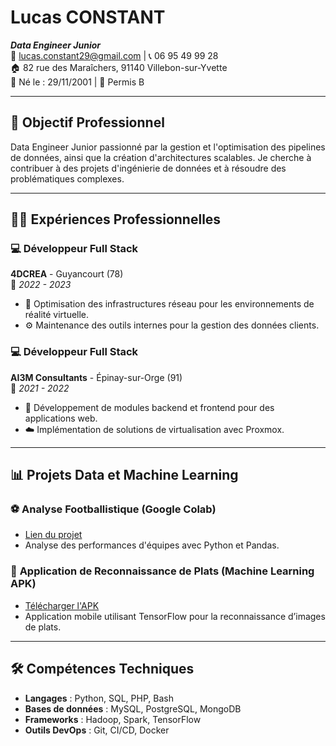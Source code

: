 # **Lucas CONSTANT**

_**Data Engineer Junior**_  
📧 [lucas.constant29@gmail.com](mailto:lucas.constant29@gmail.com) | 📞 06 95 49 99 28  
🏠 82 rue des Maraîchers, 91140 Villebon-sur-Yvette  
🎂 Né le : 29/11/2001 | 🚗 Permis B  

---

## 🎯 **Objectif Professionnel**

Data Engineer Junior passionné par la gestion et l'optimisation des pipelines de données, ainsi que la création d'architectures scalables. Je cherche à contribuer à des projets d'ingénierie de données et à résoudre des problématiques complexes.

---

## 🧑‍💼 **Expériences Professionnelles**

### 💻 Développeur Full Stack  
**4DCREA** - Guyancourt (78)  
📅 _2022 - 2023_

- 🔧 Optimisation des infrastructures réseau pour les environnements de réalité virtuelle.
- ⚙️ Maintenance des outils internes pour la gestion des données clients.

### 💻 Développeur Full Stack  
**AI3M Consultants** - Épinay-sur-Orge (91)  
📅 _2021 - 2022_

- 🔧 Développement de modules backend et frontend pour des applications web.
- ☁️ Implémentation de solutions de virtualisation avec Proxmox.

---

## 📊 **Projets Data et Machine Learning**

### ⚽ **Analyse Footballistique (Google Colab)**
- [Lien du projet](https://colab.research.google.com/drive/12Oc2RGY4ZFMdX1pTqKZqe9gmjBFTH6_S?usp=sharing)  
- Analyse des performances d'équipes avec Python et Pandas.

### 🍲 **Application de Reconnaissance de Plats (Machine Learning APK)**
- [Télécharger l'APK](https://drive.google.com/drive/folders/1iSvZeR_3NeHLlhuQ07DlUTaJsnGx12bi?usp=drive_link)
- Application mobile utilisant TensorFlow pour la reconnaissance d’images de plats.

---

## 🛠️ **Compétences Techniques**

- **Langages** : Python, SQL, PHP, Bash  
- **Bases de données** : MySQL, PostgreSQL, MongoDB  
- **Frameworks** : Hadoop, Spark, TensorFlow  
- **Outils DevOps** : Git, CI/CD, Docker  
